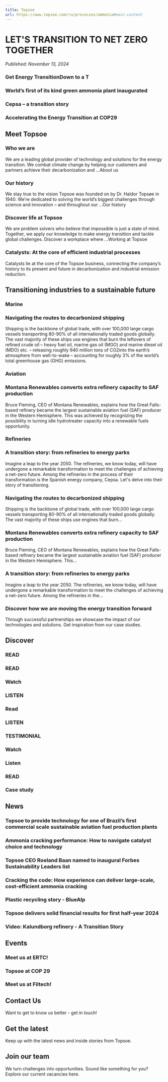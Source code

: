 ```yaml
---
title: Topsoe
url: https://www.topsoe.com/ru/processes/ammonia#main-content
---
```


# LET'S TRANSITION TO NET ZERO TOGETHER

*Published: November 13, 2024*

### Get Energy TransitionDown to a T

### World’s first of its kind green ammonia plant inaugurated

### Cepsa – a transition story

### Accelerating the Energy Transition at COP29

## Meet Topsoe

### Who we are

We are a leading global provider of technology and solutions for the energy transition. We combat climate change by helping our customers and partners achieve their decarbonization and ...About us

### Our history

We stay true to the vision Topsoe was founded on by Dr. Haldor Topsøe in 1940. We’re dedicated to solving the world’s biggest challenges through science and innovation – and throughout our ...Our history

### Discover life at Topsoe

We are problem solvers who believe that impossible is just a state of mind. Together, we apply our knowledge to make energy transition and tackle global challenges. Discover a workplace where ...Working at Topsoe

### Catalysts: At the core of efficient industrial processes

Catalysts lie at the core of the Topsoe business, connecting the company’s history to its present and future in decarbonization and industrial emission reduction.

## Transitioning industries to a sustainable future

### Marine

### Navigating the routes to decarbonized shipping

Shipping is the backbone of global trade, with over 100,000 large cargo vessels transporting 80-90% of all internationally traded goods globally. The vast majority of these ships use engines that burn the leftovers of refined crude oil – heavy fuel oil, marine gas oil (MGO) and marine diesel oil (MDO) etc. – releasing roughly 940 million tons of CO2into the earth’s atmosphere from well-to-wake – accounting for roughly 3% of the world’s total greenhouse gas (GHG) emissions.

### Aviation

### Montana Renewables converts extra refinery capacity to SAF production

Bruce Fleming, CEO of Montana Renewables, explains how the Great Falls-based refinery became the largest sustainable aviation fuel (SAF) producer in the Western Hemisphere. This was achieved by recognizing the possibility in turning idle hydrotreater capacity into a renewable fuels opportunity.

### Refineries

### A transition story: from refineries to energy parks

Imagine a leap to the year 2050. The refineries, we know today, will have undergone a remarkable transformation to meet the challenges of achieving a net-zero future. Among the refineries in the process of their transformation is the Spanish energy company, Cepsa. Let's delve into their story of transitioning.

### Navigating the routes to decarbonized shipping

Shipping is the backbone of global trade, with over 100,000 large cargo vessels transporting 80-90% of all internationally traded goods globally. The vast majority of these ships use engines that burn...

### Montana Renewables converts extra refinery capacity to SAF production

Bruce Fleming, CEO of Montana Renewables, explains how the Great Falls-based refinery became the largest sustainable aviation fuel (SAF) producer in the Western Hemisphere. This...

### A transition story: from refineries to energy parks

Imagine a leap to the year 2050. The refineries, we know today, will have undergone a remarkable transformation to meet the challenges of achieving a net-zero future. Among the refineries in the...

### Discover how we are moving the energy transition forward

Through successful partnerships we showcase the impact of our technologies and solutions. Get inspiration from our case studies.

## Discover

### READ

### READ

### Watch

### LISTEN

### Read

### LISTEN

### TESTIMONIAL

### Watch

### Listen

### READ

### Case study

## News

### Topsoe to provide technology for one of Brazil’s first commercial scale sustainable aviation fuel production plants

### Ammonia cracking performance: How to navigate catalyst choice and technology

### Topsoe CEO Roeland Baan named to inaugural Forbes Sustainability Leaders list

### Cracking the code: How experience can deliver large-scale, cost-efficient ammonia cracking

### Plastic recycling story - BlueAlp

### Topsoe delivers solid financial results for first half-year 2024

### Video: Kalundborg refinery - A Transition Story

## Events

### Meet us at ERTC!

### Topsoe at COP 29

### Meet us at Filtech!

## Contact Us

Want to get to know us better - get in touch!

## Get the latest

Keep up with the latest news and inside stories from Topsoe.

## Join our team

We turn challenges into opportunities. Sound like something for you? Explore our current vacancies here.
